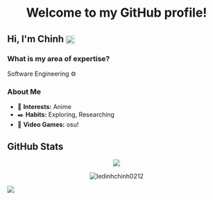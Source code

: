 <h1 align="center">Welcome to my GitHub profile!</h1>

## Hi, I'm Chinh <a href="#"><img src="https://i.imgur.com/LATSmAA.png" style="width: 1em; transform: translateY(25%);" /></a>
     
### What is my area of expertise?
Software Engineering ⚙️

### About Me
- 🌺 **Interests:** Anime
- ✒️ **Habits:** Exploring, Researching
- 🎎 **Video Games:** osu!

## GitHub Stats
<p align="center">
  <img src="https://github-readme-stats.vercel.app/api/top-langs/?username=ledinhchinh0212&theme=city_light&hide_border=false&include_all_commits=false&count_private=false&layout=compact" />
</p>

<p align="center">
  <img src="https://github-readme-streak-stats.herokuapp.com/?user=ledinhchinh0212" alt="ledinhchinh0212" />
</p>

<a href="#">
  <img src="http://github-profile-summary-cards.vercel.app/api/cards/profile-details?username=ledinhchinh0212&theme=buefy" />
</a>
